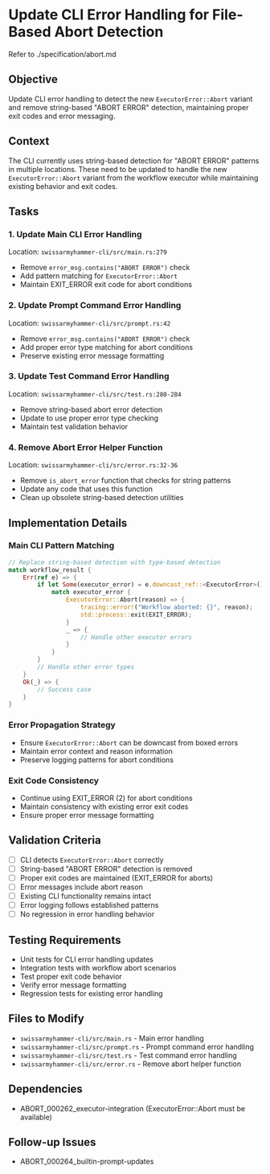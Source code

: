 # Update CLI Error Handling for File-Based Abort Detection

Refer to ./specification/abort.md

## Objective
Update CLI error handling to detect the new `ExecutorError::Abort` variant and remove string-based "ABORT ERROR" detection, maintaining proper exit codes and error messaging.

## Context
The CLI currently uses string-based detection for "ABORT ERROR" patterns in multiple locations. These need to be updated to handle the new `ExecutorError::Abort` variant from the workflow executor while maintaining existing behavior and exit codes.

## Tasks

### 1. Update Main CLI Error Handling
Location: `swissarmyhammer-cli/src/main.rs:279`
- Remove `error_msg.contains("ABORT ERROR")` check
- Add pattern matching for `ExecutorError::Abort`
- Maintain EXIT_ERROR exit code for abort conditions

### 2. Update Prompt Command Error Handling  
Location: `swissarmyhammer-cli/src/prompt.rs:42`
- Remove `error_msg.contains("ABORT ERROR")` check
- Add proper error type matching for abort conditions
- Preserve existing error message formatting

### 3. Update Test Command Error Handling
Location: `swissarmyhammer-cli/src/test.rs:280-284`
- Remove string-based abort error detection
- Update to use proper error type checking
- Maintain test validation behavior

### 4. Remove Abort Error Helper Function
Location: `swissarmyhammer-cli/src/error.rs:32-36`
- Remove `is_abort_error` function that checks for string patterns
- Update any code that uses this function
- Clean up obsolete string-based detection utilities

## Implementation Details

### Main CLI Pattern Matching
```rust
// Replace string-based detection with type-based detection
match workflow_result {
    Err(ref e) => {
        if let Some(executor_error) = e.downcast_ref::<ExecutorError>() {
            match executor_error {
                ExecutorError::Abort(reason) => {
                    tracing::error!("Workflow aborted: {}", reason);
                    std::process::exit(EXIT_ERROR);
                }
                _ => {
                    // Handle other executor errors
                }
            }
        }
        // Handle other error types
    }
    Ok(_) => {
        // Success case
    }
}
```

### Error Propagation Strategy
- Ensure `ExecutorError::Abort` can be downcast from boxed errors
- Maintain error context and reason information
- Preserve logging patterns for abort conditions

### Exit Code Consistency
- Continue using EXIT_ERROR (2) for abort conditions
- Maintain consistency with existing error exit codes
- Ensure proper error message formatting

## Validation Criteria
- [ ] CLI detects `ExecutorError::Abort` correctly
- [ ] String-based "ABORT ERROR" detection is removed
- [ ] Proper exit codes are maintained (EXIT_ERROR for aborts)
- [ ] Error messages include abort reason
- [ ] Existing CLI functionality remains intact
- [ ] Error logging follows established patterns
- [ ] No regression in error handling behavior

## Testing Requirements
- Unit tests for CLI error handling updates
- Integration tests with workflow abort scenarios
- Test proper exit code behavior
- Verify error message formatting
- Regression tests for existing error handling

## Files to Modify
- `swissarmyhammer-cli/src/main.rs` - Main error handling
- `swissarmyhammer-cli/src/prompt.rs` - Prompt command error handling
- `swissarmyhammer-cli/src/test.rs` - Test command error handling
- `swissarmyhammer-cli/src/error.rs` - Remove abort helper function

## Dependencies
- ABORT_000262_executor-integration (ExecutorError::Abort must be available)

## Follow-up Issues
- ABORT_000264_builtin-prompt-updates